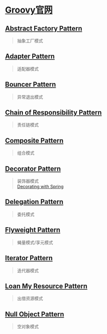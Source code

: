# [Groovy官网](http://www.groovy-lang.org/design-patterns.html)

## [Abstract Factory Pattern](src/main/groovy/org/bougainvilleas/ilg/designpattern/abstract_factory.groovy)

> 抽象工厂模式

## [Adapter Pattern](src/main/groovy/org/bougainvilleas/ilg/designpattern/adapter.groovy)

> 适配器模式

## [Bouncer Pattern](src/main/groovy/org/bougainvilleas/ilg/designpattern/bouncer.groovy)

> 异常退出模式

## [Chain of Responsibility Pattern](src/main/groovy/org/bougainvilleas/ilg/designpattern/responsibility.groovy)

> 责任链模式

## [Composite Pattern](src/main/groovy/org/bougainvilleas/ilg/designpattern/composite.groovy)

> 组合模式

## [Decorator Pattern](src/main/groovy/org/bougainvilleas/ilg/designpattern/decorator.groovy)

> 装饰器模式 \
> [Decorating with Spring](src/main/resources/spring/decorator.groovy)

## [Delegation Pattern](src/main/groovy/org/bougainvilleas/ilg/designpattern/delegation.groovy)

> 委托模式

## [Flyweight Pattern](src/main/groovy/org/bougainvilleas/ilg/designpattern/flyweight.groovy)

> 蝇量模式/享元模式

## [Iterator Pattern](src/main/groovy/org/bougainvilleas/ilg/designpattern/iterator.groovy)

> 迭代器模式

## [Loan My Resource Pattern](src/main/groovy/org/bougainvilleas/ilg/designpattern/loanmyresource.groovy)

> 出借资源模式

## [Null Object Pattern](src/main/groovy/org/bougainvilleas/ilg/designpattern/nullobject.groovy)

> 空对象模式
